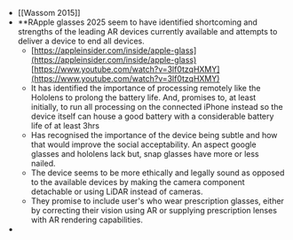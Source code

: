 - [[Wassom 2015]]
- **RApple glasses 2025 seem to have identified shortcoming and strengths of the leading AR devices currently available and attempts to deliver a device to end all devices.
	- [https://appleinsider.com/inside/apple-glass](https://appleinsider.com/inside/apple-glass)
	  [https://www.youtube.com/watch?v=3lf0tzqHXMY](https://www.youtube.com/watch?v=3lf0tzqHXMY)
	- It has identified the importance of processing remotely like the Hololens to prolong the battery life. And, promises to, at least initially, to run all processing on the connected iPhone instead so the device itself can house a good battery with a considerable battery life of at least 3hrs
	- Has recognised the importance of the device being subtle and how that would improve the social acceptability. An aspect google glasses and hololens lack but, snap glasses have more or less nailed.
	- The device seems to be more ethically and legally sound as opposed to the available devices by making the camera component detachable or using LiDAR instead of cameras.
	- They promise to include user's who wear prescription glasses, either by correcting their vision using AR or supplying prescription lenses with AR rendering capabilities.
-